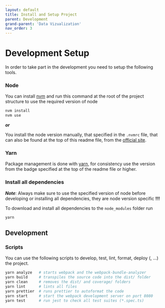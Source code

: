 ```yaml
---
layout: default
title: Install and Setup Project  
parent: Development
grand-parent: 'Data Vizualization'
nav_order: 3
---
```


# Development Setup
In order to take part in the development you need to setup the following tools.

### Node

You can install [nvm](https://github.com/nvm-sh/nvm) and run this command at the root of the project structure to use the required version of node

```sh
nvm install
nvm use
```

**_or_**

You install the node version manually, that specified in the `.nvmrc` file, that can
also be found at the top of this readme file, from the [official site](https://nodejs.org/en/).

### Yarn

Package management is done with [yarn](https://yarnpkg.com/lang/en/), for consistency use the version
from the badge specified at the top of the readme file or higher.

### Install all dependencies

**_Note_**: Always make sure to use the specified version of node before
developing or installing all dependencies, they are node version specific **!!!**

To download and install all dependencies to the `node_modules` folder run

```sh
yarn
```

## Development

### Scripts

You can use the following scripts to develop, test, lint, format, deploy (, ...)
the project.

```sh
yarn analyze   # starts webpack and the webpack-bundle-analyzer
yarn build     # transpiles the source code into the dist/ folder
yarn clean     # removes the dist/ and coverage/ folders
yarn lint      # lints all files
yarn prettier  # runs prettier to autoformat the code
yarn start     # start the webpack development server on port 8080
yarn test      # run jest to check all test suites (*.spec.ts)
```

